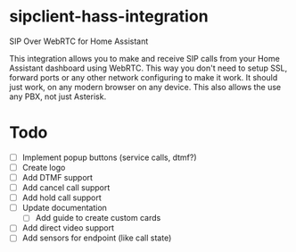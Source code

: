 # sipclient-hass-integration

SIP Over WebRTC for Home Assistant

This integration allows you to make and receive SIP calls from your Home Assistant dashboard using WebRTC.
This way you don't need to setup SSL, forward ports or any other network configuring to make it work.
It should just work, on any modern browser on any device. This also allows the use any PBX, not just Asterisk.

# Todo
- [ ] Implement popup buttons (service calls, dtmf?)
- [ ] Create logo
- [ ] Add DTMF support
- [ ] Add cancel call support
- [ ] Add hold call support
- [ ] Update documentation
    - [ ] Add guide to create custom cards
- [ ] Add direct video support
- [ ] Add sensors for endpoint (like call state)
